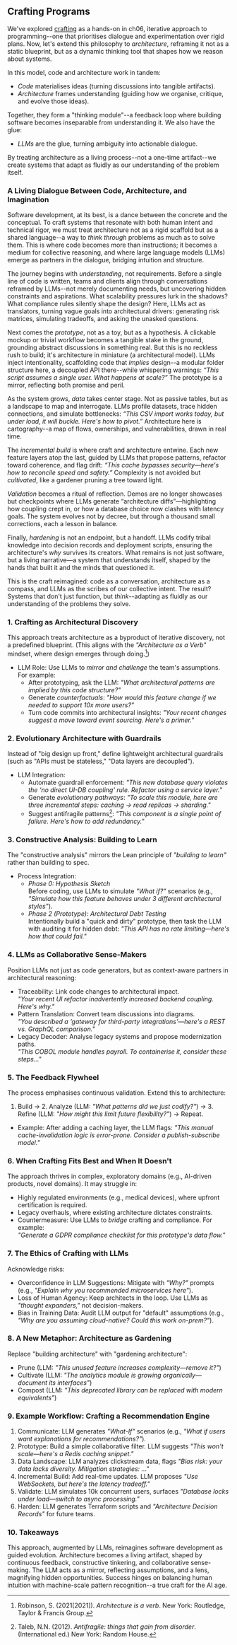 
## Crafting Programs

We've explored [crafting](./../../../ch06/crafting/) as a hands-on in ch06, iterative approach to
programming--one that prioritises dialogue and experimentation over rigid plans. Now, let's extend
this philosophy to *architecture*, reframing it not as a static blueprint, but as a dynamic thinking
tool that shapes how we reason about systems.

In this model, code and architecture work in tandem:
* *Code* materialises ideas (turning discussions into tangible artifacts).
* *Architecture* frames understanding (guiding how we organise, critique, and evolve those ideas).

Together, they form a "thinking module"--a feedback loop where building software becomes inseparable
from understanding it. We also have the glue:
* *LLMs* are the glue, turning ambiguity into actionable dialogue.

By treating architecture as a living process--not a one-time artifact--we create systems that adapt
as fluidly as our understanding of the problem itself.


### A Living Dialogue Between Code, Architecture, and Imagination

Software development, at its best, is a dance between the concrete and the conceptual. To craft systems
that resonate with both human intent and technical rigor, we must treat architecture not as a rigid
scaffold but as a shared language--a way to *think through* problems as much as to solve them. This is
where code becomes more than instructions; it becomes a medium for collective reasoning, and where large
language models (LLMs) emerge as partners in the dialogue, bridging intuition and structure.  

The journey begins with *understanding*, not requirements. Before a single line of code is written, teams
and clients align through conversations reframed by LLMs--not merely documenting needs, but uncovering
hidden constraints and aspirations. What scalability pressures lurk in the shadows? What compliance rules
silently shape the design? Here, LLMs act as translators, turning vague goals into architectural drivers:
generating risk matrices, simulating tradeoffs, and asking the unasked questions.  

Next comes the *prototype*, not as a toy, but as a hypothesis. A clickable mockup or trivial workflow
becomes a tangible stake in the ground, grounding abstract discussions in something real. But this is no
reckless rush to build; it's architecture in miniature (a architectural model). LLMs inject intentionality,
scaffolding code that *implies* design--a modular folder structure here, a decoupled API there--while
whispering warnings: *“This script assumes a single user. What happens at scale?”* The prototype is a
mirror, reflecting both promise and peril.  

As the system grows, *data* takes center stage. Not as passive tables, but as a landscape to map and
interrogate. LLMs profile datasets, trace hidden connections, and simulate bottlenecks: *“This CSV import
works today, but under load, it will buckle. Here's how to pivot.”* Architecture here is cartography--a
map of flows, ownerships, and vulnerabilities, drawn in real time.  

The *incremental build* is where craft and architecture entwine. Each new feature layers atop the last,
guided by LLMs that propose patterns, refactor toward coherence, and flag drift: *“This cache bypasses
security—here's how to reconcile speed and safety.”* Complexity is not avoided but *cultivated*, like
a gardener pruning a tree toward light.  

*Validation* becomes a ritual of reflection. Demos are no longer showcases but checkpoints where LLMs
generate “architecture diffs”—highlighting how coupling crept in, or how a database choice now clashes
with latency goals. The system evolves not by decree, but through a thousand small corrections, each a
lesson in balance.  

Finally, *hardening* is not an endpoint, but a handoff. LLMs codify tribal knowledge into decision records
and deployment scripts, ensuring the architecture's *why* survives its creators. What remains is not just
software, but a living narrative—a system that understands itself, shaped by the hands that built it and
the minds that questioned it.  

This is the craft reimagined: code as a conversation, architecture as a compass, and LLMs as the scribes
of our collective intent. The result? Systems that don't just function, but *think*--adapting as fluidly
as our understanding of the problems they solve.


### 1. Crafting as Architectural Discovery

This approach treats architecture as a byproduct of iterative discovery, not a predefined blueprint.
(This aligns with the *"Architecture as a Verb"* mindset, where design emerges through doing.[^verb])  
- LLM Role: Use LLMs to *mirror and challenge* the team's assumptions. For example:  
  - After prototyping, ask the LLM: *"What architectural patterns are implied by this code structure?"*  
  - Generate *counterfactuals*: *"How would this feature change if we needed to support 10x more users?"*  
  - Turn code commits into architectural insights: *"Your recent changes suggest a move toward event
    sourcing. Here's a primer."*

[^verb]: Robinson, S. (2021[2021]). *Architecture is a verb*. New York: Routledge, Taylor & Francis Group.

### 2. Evolutionary Architecture with Guardrails

Instead of "big design up front," define lightweight architectural guardrails (such as "APIs must be stateless,"
"Data layers are decoupled").  
- LLM Integration:  
  - Automate guardrail enforcement: *"This new database query violates the ‘no direct UI-DB coupling' rule.
    Refactor using a service layer."*  
  - Generate *evolutionary pathways*: *"To scale this module, here are three incremental steps:
    caching → read replicas → sharding."*  
  - Suggest antifragile patterns[^anti]: *"This component is a single point of failure. Here's how to
    add redundancy."*

[^anti]: Taleb, N.N. (2012). *Antifragile: things that gain from disorder*. (International ed.) New York: Random House.

### 3. Constructive Analysis: Building to Learn

The "constructive analysis" mirrors the Lean principle of *"building to learn"* rather than building to spec.  
- Process Integration:  
  - *Phase 0: Hypothesis Sketch*  
    Before coding, use LLMs to simulate *"What if?"* scenarios (e.g., *"Simulate how this feature behaves
    under 3 different architectural styles"*).  
  - *Phase 2 (Prototype): Architectural Debt Testing*  
    Intentionally build a "quick and dirty" prototype, then task the LLM with auditing it for hidden debt:
    *"This API has no rate limiting—here's how that could fail."*  

### 4. LLMs as Collaborative Sense-Makers

Position LLMs not just as code generators, but as context-aware partners in architectural reasoning:  
- Traceability: Link code changes to architectural impact.  
  *"Your recent UI refactor inadvertently increased backend coupling. Here's why."*  
- Pattern Translation: Convert team discussions into diagrams.  
  *"You described a ‘gateway for third-party integrations'—here's a REST vs. GraphQL comparison."*  
- Legacy Decoder: Analyse legacy systems and propose modernization paths.  
  *"This COBOL module handles payroll. To containerise it, consider these steps..."*

### 5. The Feedback Flywheel

The process emphasises continuous validation. Extend this to architecture:  
1. Build → 2. Analyze (LLM: *"What patterns did we just codify?"*) → 3. Refine (LLM: *"How might this limit
   future flexibility?"*) → Repeat.  
- Example: After adding a caching layer, the LLM flags: *"This manual cache-invalidation logic is error-prone.
  Consider a publish-subscribe model."*

### 6. When Crafting Fits Best and When It Doesn't

The approach thrives in complex, exploratory domains (e.g., AI-driven products, novel domains).
It may struggle in:  
- Highly regulated environments (e.g., medical devices), where upfront certification is required.  
- Legacy overhauls, where existing architecture dictates constraints.  
- Countermeasure: Use LLMs to *bridge* crafting and compliance. For example:  
  *"Generate a GDPR compliance checklist for this prototype's data flow."*

### 7. The Ethics of Crafting with LLMs

Acknowledge risks:  
- Overconfidence in LLM Suggestions: Mitigate with *"Why?"* prompts (e.g., *"Explain why you recommended
  microservices here"*).  
- Loss of Human Agency: Keep architects in the loop. Use LLMs as *"thought expanders,"* not decision-makers.  
- Bias in Training Data: Audit LLM output for "default" assumptions (e.g., *"Why are you assuming cloud-native?
  Could this work on-prem?"*).

### 8. A New Metaphor: Architecture as Gardening

Replace "building architecture" with "gardening architecture":  
- Prune (LLM: *"This unused feature increases complexity—remove it?"*)  
- Cultivate (LLM: *"The analytics module is growing organically—document its interfaces"*)  
- Compost (LLM: *"This deprecated library can be replaced with modern equivalents"*)  

### 9. Example Workflow: Crafting a Recommendation Engine

1. Communicate: LLM generates *"What-If"* scenarios (e.g., *"What if users want explanations for recommendations?"*).  
2. Prototype: Build a simple collaborative filter. LLM suggests *"This won't scale—here's a Redis caching snippet."*  
3. Data Landscape: LLM analyzes clickstream data, flags *"Bias risk: your data lacks diversity. Mitigation strategies: ..."*  
4. Incremental Build: Add real-time updates. LLM proposes *"Use WebSockets, but here's the latency tradeoff."*  
5. Validate: LLM simulates 10k concurrent users, surfaces *"Database locks under load—switch to async processing."*  
6. Harden: LLM generates Terraform scripts and *"Architecture Decision Records"* for future teams.

### 10. Takeaways  

This approach, augmented by LLMs, reimagines software development as guided evolution. Architecture becomes a living
artifact, shaped by continuous feedback, constructive tinkering, and collaborative sense-making. The LLM acts as a mirror,
reflecting assumptions, and a lens, magnifying hidden opportunities. Success hinges on balancing human intuition with
machine-scale pattern recognition--a true craft for the AI age.

